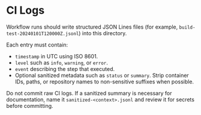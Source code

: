 # CI Logs

Workflow runs should write structured JSON Lines files (for example, `build-test-20240101T120000Z.jsonl`) into this directory.

Each entry must contain:
- `timestamp` in UTC using ISO 8601.
- `level` such as `info`, `warning`, or `error`.
- `event` describing the step that executed.
- Optional sanitized metadata such as `status` or `summary`. Strip container IDs, paths, or repository names to non-sensitive suffixes when possible.

Do not commit raw CI logs. If a sanitized summary is necessary for documentation, name it `sanitized-<context>.jsonl` and review it for secrets before committing.
